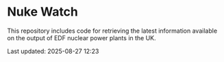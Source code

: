 # Nuke Watch

This repository includes code for retrieving the latest information available on the output of EDF nuclear power plants in the UK.

Last updated: 2025-08-27 12:23